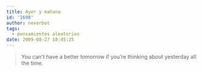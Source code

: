 ```yaml
---
title: Ayer y mañana
id: '1698'
author: neverbot
tags:
  - pensamientos aleatorios
date: 2009-08-27 18:45:25
---
```


> You can’t have a better tomorrow if you’re thinking about yesterday all the time.